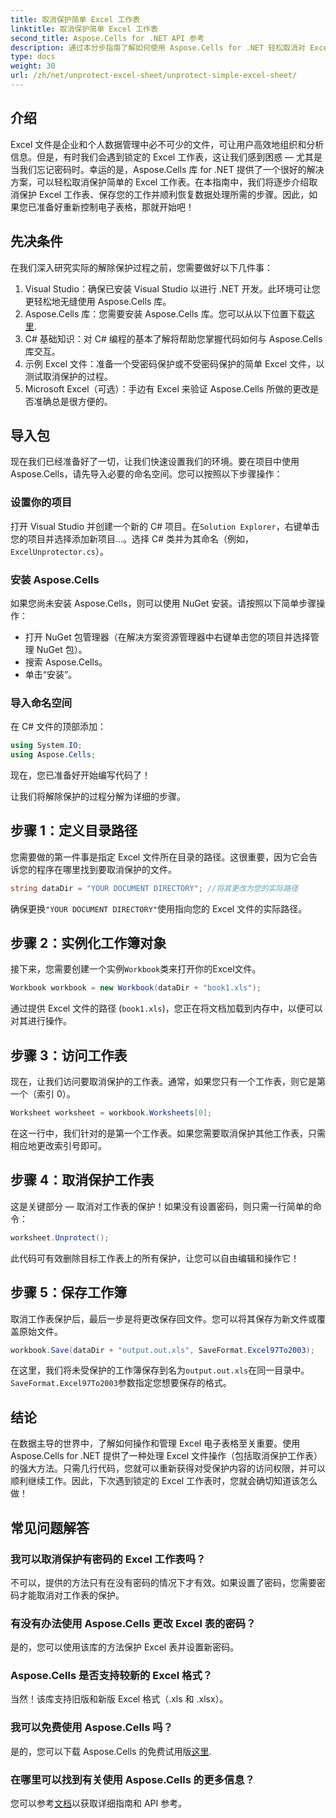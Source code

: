 ```yaml
---
title: 取消保护简单 Excel 工作表
linktitle: 取消保护简单 Excel 工作表
second_title: Aspose.Cells for .NET API 参考
description: 通过本分步指南了解如何使用 Aspose.Cells for .NET 轻松取消对 Excel 工作表的保护。立即重新访问您的数据。
type: docs
weight: 30
url: /zh/net/unprotect-excel-sheet/unprotect-simple-excel-sheet/
---
```

## 介绍

Excel 文件是企业和个人数据管理中必不可少的文件，可让用户高效地组织和分析信息。但是，有时我们会遇到锁定的 Excel 工作表，这让我们感到困惑 — 尤其是当我们忘记密码时。幸运的是，Aspose.Cells 库 for .NET 提供了一个很好的解决方案，可以轻松取消保护简单的 Excel 工作表。在本指南中，我们将逐步介绍取消保护 Excel 工作表、保存您的工作并顺利恢复数据处理所需的步骤。因此，如果您已准备好重新控制电子表格，那就开始吧！

## 先决条件

在我们深入研究实际的解除保护过程之前，您需要做好以下几件事：

1. Visual Studio：确保已安装 Visual Studio 以进行 .NET 开发。此环境可让您更轻松地无缝使用 Aspose.Cells 库。
2.  Aspose.Cells 库：您需要安装 Aspose.Cells 库。您可以从以下位置下载[这里](https://releases.aspose.com/cells/net/).
3. C# 基础知识：对 C# 编程的基本了解将帮助您掌握代码如何与 Aspose.Cells 库交互。
4. 示例 Excel 文件：准备一个受密码保护或不受密码保护的简单 Excel 文件，以测试取消保护的过程。
5. Microsoft Excel（可选）：手边有 Excel 来验证 Aspose.Cells 所做的更改是否准确总是很方便的。

## 导入包

现在我们已经准备好了一切，让我们快速设置我们的环境。要在项目中使用 Aspose.Cells，请先导入必要的命名空间。您可以按照以下步骤操作：

### 设置你的项目

打开 Visual Studio 并创建一个新的 C# 项目。在`Solution Explorer`，右键单击您的项目并选择添加新项目...。选择 C# 类并为其命名（例如，`ExcelUnprotector.cs`）。

### 安装 Aspose.Cells

如果您尚未安装 Aspose.Cells，则可以使用 NuGet 安装。请按照以下简单步骤操作：

- 打开 NuGet 包管理器（在解决方案资源管理器中右键单击您的项目并选择管理 NuGet 包）。
- 搜索 Aspose.Cells。
- 单击“安装”。

### 导入命名空间

在 C# 文件的顶部添加：

```csharp
using System.IO;
using Aspose.Cells;
```

现在，您已准备好开始编写代码了！

让我们将解除保护的过程分解为详细的步骤。

## 步骤 1：定义目录路径

您需要做的第一件事是指定 Excel 文件所在目录的路径。这很重要，因为它会告诉您的程序在哪里找到要取消保护的文件。

```csharp
string dataDir = "YOUR DOCUMENT DIRECTORY"; //将其更改为您的实际路径
```

确保更换`"YOUR DOCUMENT DIRECTORY"`使用指向您的 Excel 文件的实际路径。

## 步骤 2：实例化工作簿对象

接下来，您需要创建一个实例`Workbook`类来打开你的Excel文件。

```csharp
Workbook workbook = new Workbook(dataDir + "book1.xls");
```

通过提供 Excel 文件的路径 (`book1.xls`)，您正在将文档加载到内存中，以便可以对其进行操作。

## 步骤 3：访问工作表

现在，让我们访问要取消保护的工作表。通常，如果您只有一个工作表，则它是第一个（索引 0）。

```csharp
Worksheet worksheet = workbook.Worksheets[0];
```

在这一行中，我们针对的是第一个工作表。如果您需要取消保护其他工作表，只需相应地更改索引号即可。

## 步骤 4：取消保护工作表

这是关键部分 — 取消对工作表的保护！如果没有设置密码，则只需一行简单的命令：

```csharp
worksheet.Unprotect();
```

此代码可有效删除目标工作表上的所有保护，让您可以自由编辑和操作它！

## 步骤 5：保存工作簿

取消工作表保护后，最后一步是将更改保存回文件。您可以将其保存为新文件或覆盖原始文件。

```csharp
workbook.Save(dataDir + "output.out.xls", SaveFormat.Excel97To2003);
```

在这里，我们将未受保护的工作簿保存到名为`output.out.xls`在同一目录中。`SaveFormat.Excel97To2003`参数指定您想要保存的格式。

## 结论

在数据主导的世界中，了解如何操作和管理 Excel 电子表格至关重要。使用 Aspose.Cells for .NET 提供了一种处理 Excel 文件操作（包括取消保护工作表）的强大方法。只需几行代码，您就可以重新获得对受保护内容的访问权限，并可以顺利继续工作。因此，下次遇到锁定的 Excel 工作表时，您就会确切知道该怎么做！

## 常见问题解答

### 我可以取消保护有密码的 Excel 工作表吗？
不可以，提供的方法只有在没有密码的情况下才有效。如果设置了密码，您需要密码才能取消对工作表的保护。

### 有没有办法使用 Aspose.Cells 更改 Excel 表的密码？
是的，您可以使用该库的方法保护 Excel 表并设置新密码。

### Aspose.Cells 是否支持较新的 Excel 格式？
当然！该库支持旧版和新版 Excel 格式（.xls 和 .xlsx）。

### 我可以免费使用 Aspose.Cells 吗？
是的，您可以下载 Aspose.Cells 的免费试用版[这里](https://releases.aspose.com/).

### 在哪里可以找到有关使用 Aspose.Cells 的更多信息？
您可以参考[文档](https://reference.aspose.com/cells/net/)以获取详细指南和 API 参考。